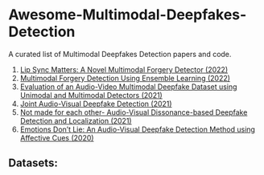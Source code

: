 # Awesome-Multimodal-Deepfakes-Detection
A curated list of Multimodal Deepfakes Detection papers and code.<br />
1. [Lip Sync Matters: A Novel Multimodal Forgery Detector (2022)](https://homepage.iis.sinica.edu.tw/papers/whm/25387-F.pdf)<br />
2. [Multimodal Forgery Detection Using Ensemble Learning (2022)](https://homepage.iis.sinica.edu.tw/papers/whm/25388-F.pdf)<br />
3. [Evaluation of an Audio-Video Multimodal Deepfake Dataset using Unimodal and Multimodal Detectors (2021)](https://arxiv.org/abs/2109.02993)<br />
4. [Joint Audio-Visual Deepfake Detection (2021)](https://openaccess.thecvf.com/content/ICCV2021/papers/Zhou_Joint_Audio-Visual_Deepfake_Detection_ICCV_2021_paper.pdf)<br />
5.  [Not made for each other- Audio-Visual Dissonance-based Deepfake Detection and Localization (2021)](https://arxiv.org/pdf/2005.14405.pdf)<br />
6. [Emotions Don’t Lie: An Audio-Visual Deepfake Detection Method using Affective Cues (2020)](https://arxiv.org/pdf/2003.06711.pdf)<br />

## Datasets:
